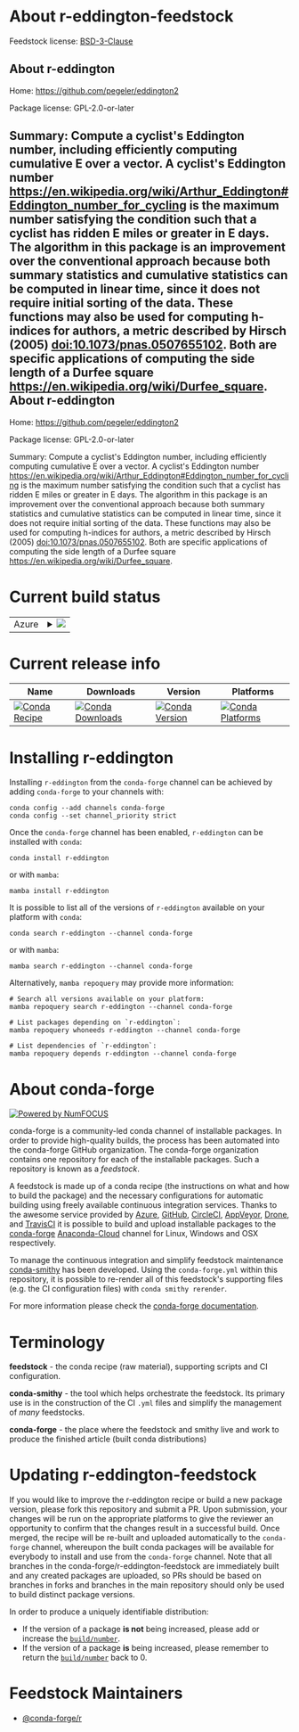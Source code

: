 About r-eddington-feedstock
===========================

Feedstock license: [BSD-3-Clause](https://github.com/conda-forge/r-eddington-feedstock/blob/main/LICENSE.txt)

About r-eddington
-----------------

Home: https://github.com/pegeler/eddington2

Package license: GPL-2.0-or-later

Summary: Compute a cyclist's Eddington number, including efficiently computing cumulative E over a vector. A cyclist's Eddington number <https://en.wikipedia.org/wiki/Arthur_Eddington#Eddington_number_for_cycling> is the maximum number satisfying the condition such that a cyclist has ridden E miles or greater in E days. The algorithm in this package is an improvement over the conventional approach because both summary statistics and cumulative statistics can be computed in linear time, since it does not require initial sorting of the data. These functions may also be used for computing h-indices for authors, a metric described by Hirsch (2005) <doi:10.1073/pnas.0507655102>. Both are specific applications of computing the side length of a Durfee square <https://en.wikipedia.org/wiki/Durfee_square>.
About r-eddington
-----------------

Home: https://github.com/pegeler/eddington2

Package license: GPL-2.0-or-later

Summary: Compute a cyclist's Eddington number, including efficiently computing cumulative E over a vector. A cyclist's Eddington number <https://en.wikipedia.org/wiki/Arthur_Eddington#Eddington_number_for_cycling> is the maximum number satisfying the condition such that a cyclist has ridden E miles or greater in E days. The algorithm in this package is an improvement over the conventional approach because both summary statistics and cumulative statistics can be computed in linear time, since it does not require initial sorting of the data. These functions may also be used for computing h-indices for authors, a metric described by Hirsch (2005) <doi:10.1073/pnas.0507655102>. Both are specific applications of computing the side length of a Durfee square <https://en.wikipedia.org/wiki/Durfee_square>.

Current build status
====================


<table>
    
  <tr>
    <td>Azure</td>
    <td>
      <details>
        <summary>
          <a href="https://dev.azure.com/conda-forge/feedstock-builds/_build/latest?definitionId=11860&branchName=main">
            <img src="https://dev.azure.com/conda-forge/feedstock-builds/_apis/build/status/r-eddington-feedstock?branchName=main">
          </a>
        </summary>
        <table>
          <thead><tr><th>Variant</th><th>Status</th></tr></thead>
          <tbody><tr>
              <td>linux_64_r_base4.2</td>
              <td>
                <a href="https://dev.azure.com/conda-forge/feedstock-builds/_build/latest?definitionId=11860&branchName=main">
                  <img src="https://dev.azure.com/conda-forge/feedstock-builds/_apis/build/status/r-eddington-feedstock?branchName=main&jobName=linux&configuration=linux%20linux_64_r_base4.2" alt="variant">
                </a>
              </td>
            </tr><tr>
              <td>linux_64_r_base4.3</td>
              <td>
                <a href="https://dev.azure.com/conda-forge/feedstock-builds/_build/latest?definitionId=11860&branchName=main">
                  <img src="https://dev.azure.com/conda-forge/feedstock-builds/_apis/build/status/r-eddington-feedstock?branchName=main&jobName=linux&configuration=linux%20linux_64_r_base4.3" alt="variant">
                </a>
              </td>
            </tr><tr>
              <td>osx_64_r_base4.2</td>
              <td>
                <a href="https://dev.azure.com/conda-forge/feedstock-builds/_build/latest?definitionId=11860&branchName=main">
                  <img src="https://dev.azure.com/conda-forge/feedstock-builds/_apis/build/status/r-eddington-feedstock?branchName=main&jobName=osx&configuration=osx%20osx_64_r_base4.2" alt="variant">
                </a>
              </td>
            </tr><tr>
              <td>osx_64_r_base4.3</td>
              <td>
                <a href="https://dev.azure.com/conda-forge/feedstock-builds/_build/latest?definitionId=11860&branchName=main">
                  <img src="https://dev.azure.com/conda-forge/feedstock-builds/_apis/build/status/r-eddington-feedstock?branchName=main&jobName=osx&configuration=osx%20osx_64_r_base4.3" alt="variant">
                </a>
              </td>
            </tr><tr>
              <td>win_64</td>
              <td>
                <a href="https://dev.azure.com/conda-forge/feedstock-builds/_build/latest?definitionId=11860&branchName=main">
                  <img src="https://dev.azure.com/conda-forge/feedstock-builds/_apis/build/status/r-eddington-feedstock?branchName=main&jobName=win&configuration=win%20win_64_" alt="variant">
                </a>
              </td>
            </tr>
          </tbody>
        </table>
      </details>
    </td>
  </tr>
</table>

Current release info
====================

| Name | Downloads | Version | Platforms |
| --- | --- | --- | --- |
| [![Conda Recipe](https://img.shields.io/badge/recipe-r--eddington-green.svg)](https://anaconda.org/conda-forge/r-eddington) | [![Conda Downloads](https://img.shields.io/conda/dn/conda-forge/r-eddington.svg)](https://anaconda.org/conda-forge/r-eddington) | [![Conda Version](https://img.shields.io/conda/vn/conda-forge/r-eddington.svg)](https://anaconda.org/conda-forge/r-eddington) | [![Conda Platforms](https://img.shields.io/conda/pn/conda-forge/r-eddington.svg)](https://anaconda.org/conda-forge/r-eddington) |

Installing r-eddington
======================

Installing `r-eddington` from the `conda-forge` channel can be achieved by adding `conda-forge` to your channels with:

```
conda config --add channels conda-forge
conda config --set channel_priority strict
```

Once the `conda-forge` channel has been enabled, `r-eddington` can be installed with `conda`:

```
conda install r-eddington
```

or with `mamba`:

```
mamba install r-eddington
```

It is possible to list all of the versions of `r-eddington` available on your platform with `conda`:

```
conda search r-eddington --channel conda-forge
```

or with `mamba`:

```
mamba search r-eddington --channel conda-forge
```

Alternatively, `mamba repoquery` may provide more information:

```
# Search all versions available on your platform:
mamba repoquery search r-eddington --channel conda-forge

# List packages depending on `r-eddington`:
mamba repoquery whoneeds r-eddington --channel conda-forge

# List dependencies of `r-eddington`:
mamba repoquery depends r-eddington --channel conda-forge
```


About conda-forge
=================

[![Powered by
NumFOCUS](https://img.shields.io/badge/powered%20by-NumFOCUS-orange.svg?style=flat&colorA=E1523D&colorB=007D8A)](https://numfocus.org)

conda-forge is a community-led conda channel of installable packages.
In order to provide high-quality builds, the process has been automated into the
conda-forge GitHub organization. The conda-forge organization contains one repository
for each of the installable packages. Such a repository is known as a *feedstock*.

A feedstock is made up of a conda recipe (the instructions on what and how to build
the package) and the necessary configurations for automatic building using freely
available continuous integration services. Thanks to the awesome service provided by
[Azure](https://azure.microsoft.com/en-us/services/devops/), [GitHub](https://github.com/),
[CircleCI](https://circleci.com/), [AppVeyor](https://www.appveyor.com/),
[Drone](https://cloud.drone.io/welcome), and [TravisCI](https://travis-ci.com/)
it is possible to build and upload installable packages to the
[conda-forge](https://anaconda.org/conda-forge) [Anaconda-Cloud](https://anaconda.org/)
channel for Linux, Windows and OSX respectively.

To manage the continuous integration and simplify feedstock maintenance
[conda-smithy](https://github.com/conda-forge/conda-smithy) has been developed.
Using the ``conda-forge.yml`` within this repository, it is possible to re-render all of
this feedstock's supporting files (e.g. the CI configuration files) with ``conda smithy rerender``.

For more information please check the [conda-forge documentation](https://conda-forge.org/docs/).

Terminology
===========

**feedstock** - the conda recipe (raw material), supporting scripts and CI configuration.

**conda-smithy** - the tool which helps orchestrate the feedstock.
                   Its primary use is in the construction of the CI ``.yml`` files
                   and simplify the management of *many* feedstocks.

**conda-forge** - the place where the feedstock and smithy live and work to
                  produce the finished article (built conda distributions)


Updating r-eddington-feedstock
==============================

If you would like to improve the r-eddington recipe or build a new
package version, please fork this repository and submit a PR. Upon submission,
your changes will be run on the appropriate platforms to give the reviewer an
opportunity to confirm that the changes result in a successful build. Once
merged, the recipe will be re-built and uploaded automatically to the
`conda-forge` channel, whereupon the built conda packages will be available for
everybody to install and use from the `conda-forge` channel.
Note that all branches in the conda-forge/r-eddington-feedstock are
immediately built and any created packages are uploaded, so PRs should be based
on branches in forks and branches in the main repository should only be used to
build distinct package versions.

In order to produce a uniquely identifiable distribution:
 * If the version of a package **is not** being increased, please add or increase
   the [``build/number``](https://docs.conda.io/projects/conda-build/en/latest/resources/define-metadata.html#build-number-and-string).
 * If the version of a package **is** being increased, please remember to return
   the [``build/number``](https://docs.conda.io/projects/conda-build/en/latest/resources/define-metadata.html#build-number-and-string)
   back to 0.

Feedstock Maintainers
=====================

* [@conda-forge/r](https://github.com/conda-forge/r/)

